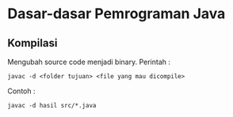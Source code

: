 # Dasar-dasar Pemrograman Java #

## Kompilasi ##

Mengubah source code menjadi binary.
Perintah : 

```
javac -d <folder tujuan> <file yang mau dicompile>
```

Contoh :

```
javac -d hasil src/*.java
```

